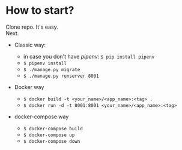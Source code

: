 # How to start?

Clone repo. It's easy.  
Next.  
* Classic way:
  - in case you don't have *pipenv*: `$ pip install pipenv`
  - `$ pipenv install`
  - `$ ./manage.py migrate`
  - `$ ./manage.py runserver 8001`

* Docker way
   - `$ docker build -t <your_name>/<app_name>:<tag> .`
   - `$ docker run -d -t 8001:8001 <your_name>/<app_name>:<tag>`
   
* docker-compose way
   - `$ docker-compose build`
   - `$ docker-compose up`
   - `$ docker-compose down`
